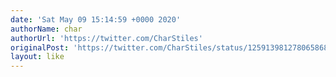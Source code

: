 ```yaml
---
date: 'Sat May 09 15:14:59 +0000 2020'
authorName: char
authorUrl: 'https://twitter.com/CharStiles'
originalPost: 'https://twitter.com/CharStiles/status/1259139812780658689'
layout: like
---
```

